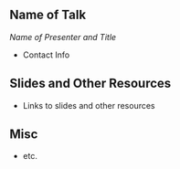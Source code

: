 ## Name of Talk 
_Name of Presenter and Title_ 
* Contact Info 


## Slides and Other Resources
* Links to slides and other resources

## Misc 
* etc. 